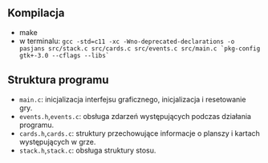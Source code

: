 ## Kompilacja
- make
- w terminalu: `` gcc -std=c11 -xc -Wno-deprecated-declarations -o pasjans src/stack.c src/cards.c src/events.c src/main.c `pkg-config gtk+-3.0 --cflags --libs` ``

## Struktura programu 
- `main.c`: inicjalizacja interfejsu graficznego, inicjalizacja i resetowanie gry.
- `events.h`,`events.c`: obsługa zdarzeń występujących podczas działania programu.
- `cards.h`,`cards.c`: struktury przechowujące informacje o planszy i kartach występujących w grze.
- `stack.h`,`stack.c`: obsługa struktury stosu.

